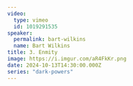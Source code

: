 ```yaml
---
video:
  type: vimeo
  id: 1019291535
speaker:
  permalink: bart-wilkins
  name: Bart Wilkins
title: 3. Enmity
image: https://i.imgur.com/aR4FkKr.png
date: 2024-10-13T14:30:00.000Z
series: "dark-powers"
---
```

